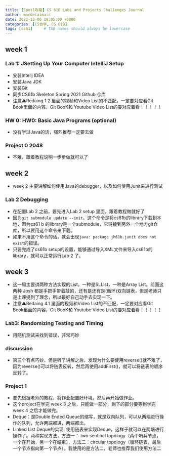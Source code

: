 ```yaml
---
title: [Spoil攻略] CS 61B Labs and Projects Challenges Journal
author: mordecaimaic
date: 2023-12-06 18:05:00 +0800
categories: [CS自学, CS 61B]
tags: [cs61]     # TAG names should always be lowercase
---
```


## week 1

### Lab 1: JSetting Up Your Computer IntelliJ Setup
* 安装Intellj IDEA
* 安装Java JDK
* 安装Git
* 同步CS61b Skeleton Spring 2021 Github 仓库
* 注意⚠️Redaing 1.2 里面的视频和Video List的不匹配，一定要对应看Git Book里面的内容。Git BooK和 Youtube Video List的要对应着看！！！！！

### HW 0: HW0: Basic Java Programs (optional)
* 没有学过Java的话，强烈推荐一定要去做

### Project 0 2048
* 不难，跟着教程说明一步步做就可以了

## week 2 
* week 2 主要讲解如何使用Java的debugger，以及如何使用Junit来进行测试

### Lab 2 Debugging
* 在配置Lab 2 之前，要先进入Lab 2 setup 里面，跟着教程做就好了
* 因为`git submodule update --init`，这个命令是将cs61b的library下载到本地，因为cs61 b 的library是一个submodule，它链接到另外一个地方git仓库，所以要用这个命令来下载。
* 如果不用这个命令的话，就会出现`java: package jh61b.junit does not exist`的错误。
* 只要完成了cs61b setup的设置，能够通过导入XML文件来导入cs61b的library，就可以正常运行Lab 2 了。


## week 3
* 这一周主要讲两种方法实现的List，一种是SLList，一种是Array List。前面这两种 Josh 都是手把手带着敲的，还有是还有是(循环)双向链表，但是老师只是上课提到了理念，所以最好自己动手去实现一下。
* 注意⚠️Redaing 4.1 里面的视频和Video List的不匹配，一定要对应看Git Book里面的内容。Git BooK和 Youtube Video List的要对应着看！！！！！


### Lab3: Randomizing Testing and Timing
* 用随机测试来找到错误，非常巧妙

### discussion
* 第三个有点巧妙，但是听了讲解之后，发现为什么要使用reverse()就不难了，因为reverse()可以将链表反转，然后再使用addFirst()，就可以将链表的顺序反转了。

### Project 1
* 要先根据老师的教程，将作业配置好环境，然后再开始做作业。
* 这个project在学完 week 3 之后，只能做一部分，剩下的部分要等到学完 week 4 之后才能做完。
* Deque：是Double Ended Queue的缩写，就是双向队列，可以从两端进行操作的队列，允许两端都进，两端都出。
*  Linked List Deque的实现: 使用链表来实现Deque，这样子就可以在两端进行操作了。两种实现方法，方法一： two sentinel topology（两个哨兵节点，一个在开始，另一个在结束），方法二：circular topology（循环链表，最后一个节点指向第一个节点）。我使用的是方法二，老师也推荐我们使用方法二
